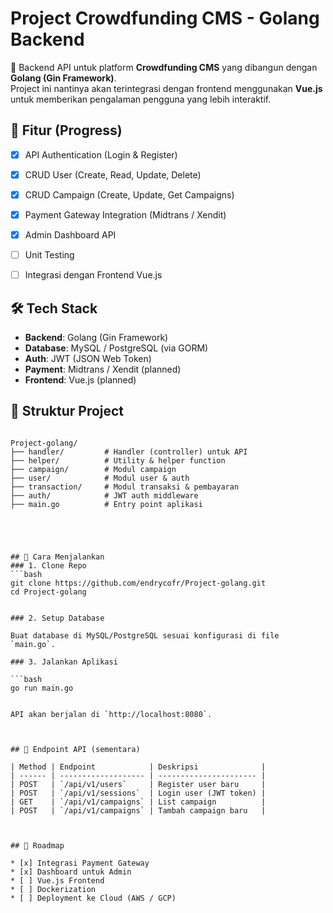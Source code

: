 

# Project Crowdfunding CMS - Golang Backend

🚀 Backend API untuk platform **Crowdfunding CMS** yang dibangun dengan **Golang (Gin Framework)**.  
Project ini nantinya akan terintegrasi dengan frontend menggunakan **Vue.js** untuk memberikan pengalaman pengguna yang lebih interaktif.


## 📌 Fitur (Progress)
- [x] API Authentication (Login & Register)
- [x] CRUD User (Create, Read, Update, Delete)
- [x] CRUD Campaign (Create, Update, Get Campaigns)
- [x] Payment Gateway Integration (Midtrans / Xendit)
- [x] Admin Dashboard API
- [ ] Unit Testing
- [ ] Integrasi dengan Frontend Vue.js


## 🛠️ Tech Stack
- **Backend**: Golang (Gin Framework)
- **Database**: MySQL / PostgreSQL (via GORM)
- **Auth**: JWT (JSON Web Token)
- **Payment**: Midtrans / Xendit (planned)
- **Frontend**: Vue.js (planned)


## 📂 Struktur Project
```

Project-golang/
├── handler/         # Handler (controller) untuk API
├── helper/          # Utility & helper function
├── campaign/        # Modul campaign
├── user/            # Modul user & auth
├── transaction/     # Modul transaksi & pembayaran
├── auth/            # JWT auth middleware
├── main.go          # Entry point aplikasi





## 🚀 Cara Menjalankan
### 1. Clone Repo
```bash
git clone https://github.com/endrycofr/Project-golang.git
cd Project-golang


### 2. Setup Database

Buat database di MySQL/PostgreSQL sesuai konfigurasi di file `main.go`.

### 3. Jalankan Aplikasi

```bash
go run main.go


API akan berjalan di `http://localhost:8080`.



## 📡 Endpoint API (sementara)

| Method | Endpoint            | Deskripsi              |
| ------ | ------------------- | ---------------------- |
| POST   | `/api/v1/users`     | Register user baru     |
| POST   | `/api/v1/sessions`  | Login user (JWT token) |
| GET    | `/api/v1/campaigns` | List campaign          |
| POST   | `/api/v1/campaigns` | Tambah campaign baru   |



## 📅 Roadmap

* [x] Integrasi Payment Gateway
* [x] Dashboard untuk Admin
* [ ] Vue.js Frontend
* [ ] Dockerization
* [ ] Deployment ke Cloud (AWS / GCP)



